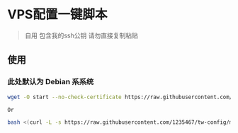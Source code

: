 # VPS配置一键脚本
> 自用
> 包含我的ssh公钥 请勿直接复制粘贴
## 使用

### 此处默认为 Debian 系系统

```bash
wget -O start --no-check-certificate https://raw.githubusercontent.com/1235467/tw-config/master/start && chmod +x ss-rust.sh && bash start

Or 

bash <(curl -L -s https://raw.githubusercontent.com/1235467/tw-config/master/start) 
```
